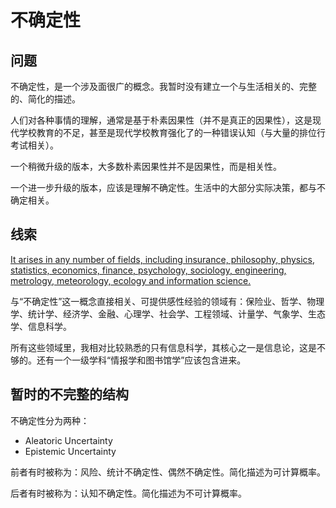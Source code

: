 # 不确定性

## 问题​

不确定性，是一个涉及面很广的概念。我暂时没有建立一个与生活相关的、完整的、简化的描述。

人们对各种事情的理解，通常是基于朴素因果性（并不是真正的因果性），这是现代学校教育的不足，甚至是现代学校教育强化了的一种错误认知（与大量的排位行考试相关）。

一个稍微升级的版本，大多数朴素因果性并不是因果性，而是相关性。

一个进一步升级的版本，应该是理解不确定性。生活中的大部分实际决策，都与不确定相关。

## 线索

[It arises in any number of fields, including insurance, philosophy, physics, statistics, economics, finance, psychology, sociology, engineering, metrology, meteorology, ecology and information science.](https://en.wikipedia.org/wiki/Uncertainty#Philosophy)

与“不确定性”这一概念直接相关、可提供感性经验的领域有：保险业、哲学、物理学、统计学、经济学、金融、心理学、社会学、工程领域、计量学、气象学、生态学、信息科学。

所有这些领域里，我相对比较熟悉的只有信息科学，其核心之一是信息论，这是不够的。还有一个一级学科“情报学和图书馆学”应该包含进来。

## 暂时的不完整的结构

不确定性分为两种：

* Aleatoric Uncertainty
* Epistemic Uncertainty

前者有时被称为：风险、统计不确定性、偶然不确定性。简化描述为可计算概率。

后者有时被称为：认知不确定性。简化描述为不可计算概率。

